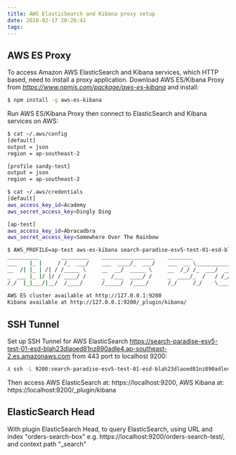 ```yaml
---
title: AWS ElasticSearch and Kibana proxy setup
date: 2018-02-17 20:26:41
tags:
---
```


## AWS ES Proxy

To access Amazon AWS ElasticSearch and Kibana services, which HTTP based, need to install a proxy application. Download AWS ES/Kibana Proxy from _https://www.npmjs.com/package/aws-es-kibana_ and install:

```bash
$ npm install -g aws-es-kibana
```

Run AWS ES/Kibana Proxy then connect to ElasticSearch and Kibana services on AWS:

```bash
$ cat ~/.aws/config
[default]
output = json
region = ap-southeast-2

[profile sandy-test]
output = json
region = ap-southeast-2

$ cat ~/.aws/credentials
[default]
aws_access_key_id=Academy
aws_secret_access_key=Dingly Ding

[ap-test]
aws_access_key_id=Abracadbra
aws_secret_access_key=Somewhere Over The Rainbow

$ AWS_PROFILE=ap-test aws-es-kibana search-paradise-esv5-test-01-esd-blah23dlaoed81nz890adle4.ap-southeast-2.es.amazonaws.com
__________       _________    _________________    ________                            ______
___    |_ |     / /_  ___/    ___  ____/_  ___/    ___  __ \________________  ______  ____  /
__  /| |_ | /| / /_____ \     __  __/  _____ \     __  /_/ /_  ___/  __ \_  |/_/_  / / /_  /
_  ___ |_ |/ |/ / ____/ /     _  /___  ____/ /     _  ____/_  /   / /_/ /_>  < _  /_/ / /_/
/_/  |_|___/|__/  /____/      /_____/  /____/      /_/     /_/    \____//_/|_| _\__, / (_)
                                                                               /____/
AWS ES cluster available at http://127.0.0.1:9200
Kibana available at http://127.0.0.1:9200/_plugin/kibana/
```

## SSH Tunnel

Set up SSH Tunnel for AWS ElasticSearch https://search-paradise-esv5-test-01-esd-blah23dlaoed81nz890adle4.ap-southeast-2.es.amazonaws.com from 443 port to localhost 9200:

``` bash
𝜆 ssh -L 9200:search-paradise-esv5-test-01-esd-blah23dlaoed81nz890adle4.ap-southeast-2.es.amazonaws.com:443 -l ec2-user aws-jump-box
```

Then access AWS ElasticSearch at: https://localhost:9200, AWS Kibana at: https://localhost:9200/_plugin/kibana

## ElasticSearch Head

With plugin ElasticSearch Head, to query ElasticSearch, using URL and index "orders-search-box" e.g. https://localhost:9200/orders-search-test/, and context path "_search"
